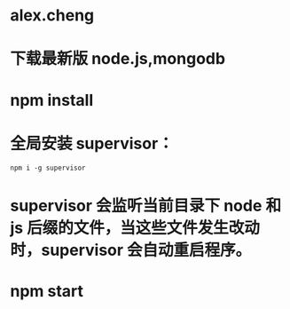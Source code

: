 # alex.cheng


# 下载最新版 node.js,mongodb

# npm install

# 全局安装 supervisor：
``` npm i -g supervisor ```
# supervisor 会监听当前目录下 node 和 js 后缀的文件，当这些文件发生改动时，supervisor 会自动重启程序。

# npm start

